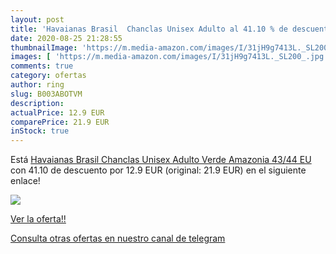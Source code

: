 ```yaml
---
layout: post
title: 'Havaianas Brasil  Chanclas Unisex Adulto al 41.10 % de descuento'
date: 2020-08-25 21:28:55
thumbnailImage: 'https://m.media-amazon.com/images/I/31jH9g7413L._SL200_.jpg'
images: [ 'https://m.media-amazon.com/images/I/31jH9g7413L._SL200_.jpg' ]
comments: true
category: ofertas
author: ring
slug: B003ABOTVM
description:
actualPrice: 12.9 EUR
comparePrice: 21.9 EUR
inStock: true
---
```


Está [Havaianas Brasil  Chanclas Unisex Adulto  Verde  Amazonia   43/44 EU](https://www.amazon.com/dp/B003ABOTVM/?tag=redken08-20) con 41.10 de descuento por 12.9 EUR (original: 21.9 EUR) en el siguiente enlace!

[![](https://m.media-amazon.com/images/I/31jH9g7413L._SL200_.jpg)](https://www.amazon.com/dp/B003ABOTVM/?tag=redken08-20)

[Ver la oferta!!](https://www.amazon.com/dp/B003ABOTVM/?tag=redken08-20)

[Consulta otras ofertas en nuestro canal de telegram](https://t.me/s/ofertas25)

